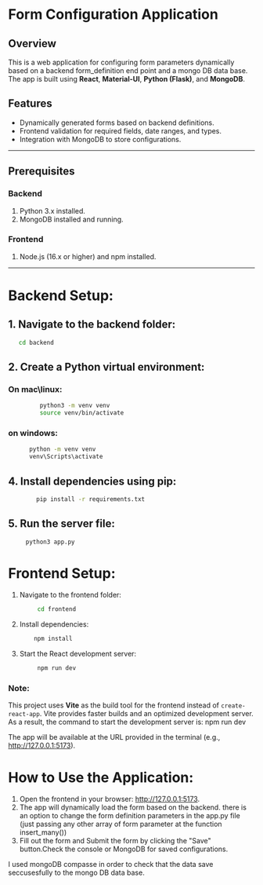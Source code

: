 # Form Configuration Application

## Overview
This is a web application for configuring form parameters dynamically based on a backend form_definition end point and a mongo DB data base. The app is built using **React**, **Material-UI**, **Python (Flask)**, and **MongoDB**.

## Features
- Dynamically generated forms based on backend definitions.
- Frontend validation for required fields, date ranges, and types.
- Integration with MongoDB to store configurations.

---

## Prerequisites
### Backend
1. Python 3.x installed.
2. MongoDB installed and running.

### Frontend
1. Node.js (16.x or higher) and npm installed.

---


# Backend Setup:
## 1. Navigate to the backend folder:
   ```bash
      cd backend
   ```
## 2. Create a Python virtual environment:
 ### On mac\linux:
   ```bash
            python3 -m venv venv
            source venv/bin/activate
   ```
      
### on windows:
   ```bash
         python -m venv venv
         venv\Scripts\activate
   ```
## 4. Install dependencies using pip:
```bash
        pip install -r requirements.txt
```
##  5. Run the server file:
   ```bash
        python3 app.py 
   ```

# Frontend Setup:
1. Navigate to the frontend folder:
   ```bash
        cd frontend
2. Install dependencies:
    ```bash
        npm install
    
3. Start the React development server:
   ```bash
        npm run dev
   ```



### Note:
This project uses **Vite** as the build tool for the frontend instead of `create-react-app`. Vite provides faster builds and an optimized development server. As a result, the command to start the development server is: 
    npm run dev

The app will be available at the URL provided in the terminal (e.g., http://127.0.0.1:5173).


# How to Use the Application:
1. Open the frontend in your browser: http://127.0.0.1:5173.
2. The app will dynamically load the form based on the backend. 
   there is an option to change the form definition parameters in the app.py file (just passing any other array of form parameter at the function insert_many())
3. Fill out the form and Submit the form by clicking the "Save" button.Check the console or MongoDB for saved configurations.

I used mongoDB compasse in order to check that the data save seccusesfully to the mongo DB data base.
 
